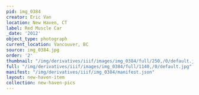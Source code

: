 ```yaml
---
pid: img_0384
creator: Eric Van
location: New Haven, CT
label: Red Muscle Car
_date: '2012'
object_type: photograph
current_location: Vancouver, BC
source: img_0384.jpg
order: '2'
thumbnail: "/img/derivatives/iiif/images/img_0384/full/250,/0/default.jpg"
full: "/img/derivatives/iiif/images/img_0384/full/1140,/0/default.jpg"
manifest: "/img/derivatives/iiif/img_0384/manifest.json"
layout: new-haven-item
collection: new-haven-pics
---
```

